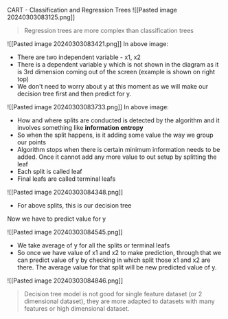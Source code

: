 CART - Classification and Regression Trees
![[Pasted image 20240303083125.png]]

> Regression trees are more complex than classification trees

![[Pasted image 20240303083421.png]]
In above image:
* There are two independent variable - x1, x2
* There is a dependent variable y which is not shown in the diagram as it is 3rd dimension coming out of the screen (example is shown on right top)
* We don't need to worry about y at this moment as we will make our decision tree first and then predict for y.

![[Pasted image 20240303083733.png]]
In above image:
* How and where splits are conducted is detected by the algorithm and it involves something like __information entropy__
* So when the split happens, is it adding some value the way we group our points
* Algorithm stops when there is certain minimum information needs to be added. Once it cannot add any more value to out setup by splitting the leaf
* Each split is called leaf
* Final leafs are called terminal leafs

![[Pasted image 20240303084348.png]]
* For above splits, this is our decision tree

Now we have to predict value for y

![[Pasted image 20240303084545.png]]
* We take average of y for all the splits or terminal leafs
* So once we have value of x1 and x2 to make prediction, through that we can predict value of y by checking in which split those x1 and x2 are there. The average value for that split will be new predicted value of y.

![[Pasted image 20240303084846.png]]

> Decision tree model is not good for single feature dataset (or 2 dimensional dataset), they are more adapted to datasets with many features or high dimensional dataset.